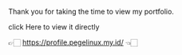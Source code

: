 Thank you for taking the time to view my portfolio. 

click Here to view it directly 

👉🏻 https://profile.pegelinux.my.id/ 👈🏻 

